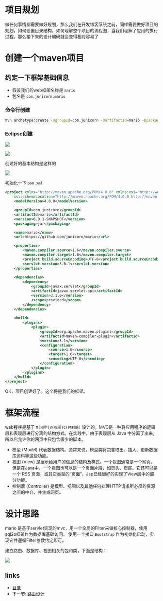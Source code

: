 # 项目规划

做任何事情都需要做好规划，那么我们在开发博客系统之前，同样需要做好项目的规划，如何设置目录结构，如何理解整个项目的流程图，当我们理解了应用的执行过程，那么接下来的设计编码就会变得相对容易了

# 创建一个maven项目

## 约定一下框架基础信息

* 假设我们的web框架名称是 `mario`
* 包名是 `com.junicorn.mario`

### 命令行创建

```sh
mvn archetype:create -DgroupId=com.junicorn -DartifactId=mario -DpackageName=com.junicorn.mario
```

### Eclipse创建

![](http://i.imgur.com/2Spe2n6.png)

![](http://i.imgur.com/ElMZvuG.png)

创建好的基本结构是这样的

![](http://i.imgur.com/DxHVt9m.png)

初始化一下 `pom.xml`

```xml
<project xmlns="http://maven.apache.org/POM/4.0.0" xmlns:xsi="http://www.w3.org/2001/XMLSchema-instance"
	xsi:schemaLocation="http://maven.apache.org/POM/4.0.0 http://maven.apache.org/xsd/maven-4.0.0.xsd">
	<modelVersion>4.0.0</modelVersion>

	<groupId>com.junicorn</groupId>
	<artifactId>mario</artifactId>
	<version>0.0.1-SNAPSHOT</version>
	<packaging>jar</packaging>

	<name>mario</name>
	<url>https://github.com/junicorn/mario</url>

	<properties>
		<maven.compiler.source>1.6</maven.compiler.source>
		<maven.compiler.target>1.6</maven.compiler.target>
		<project.build.sourceEncoding>UTF-8</project.build.sourceEncoding>
		<servlet.version>3.0.1</servlet.version>
	</properties>
	
	<dependencies>
		<dependency>
			<groupId>javax.servlet</groupId>
			<artifactId>javax.servlet-api</artifactId>
			<version>3.1.0</version>
			<scope>provided</scope>
		</dependency>
	</dependencies>
	
	<build>
		<plugins>
			<plugin>
				<groupId>org.apache.maven.plugins</groupId>
				<artifactId>maven-compiler-plugin</artifactId>
				<version>3.1</version>
				<configuration>
					<source>1.6</source>
					<target>1.6</target>
					<encoding>UTF-8</encoding>
				</configuration>
			</plugin>
		</plugins>
	</build>
</project>
```

OK，项目创建好了，这个将是我们的框架。

# 框架流程

web程序是基于 `M(模型)V(视图)C(控制器)` 设计的。MVC是一种将应用程序的逻辑层和表现层进行分离的结构方式。在实践中，由于表现层从 Java 中分离了出来，所以它允许你的网页中只包含很少的脚本。

* 模型 (Model) 代表数据结构。通常来说，模型类将包含取出、插入、更新数据库资料等这些功能。
* 视图 (View) 是展示给用户的信息的结构及样式。一个视图通常是一个网页，但是在Java中，一个视图也可以是一个页面片段，如页头、页尾。它还可以是一个 RSS 页面，或其它类型的“页面”，Jsp已经很好的实现了View层中的部分功能。
* 控制器 (Controller) 是模型、视图以及其他任何处理HTTP请求所必须的资源之间的中介，并生成网页。

# 设计思路

mario 是基于servlet实现的mvc，用一个全局的Filter来做核心控制器，使用sql2o框架作为数据库基础访问。
使用一个接口 `Bootstrap` 作为初始化启动，实现它并遵循Filter参数约定即可。

建立路由、数据库、视图相关的包和类，下面是结构：

![](http://i.imgur.com/LEHfXYT.png)


## links
   * [目录](<README.md>)
   * 下一节: [路由设计](<2.route.md>)
